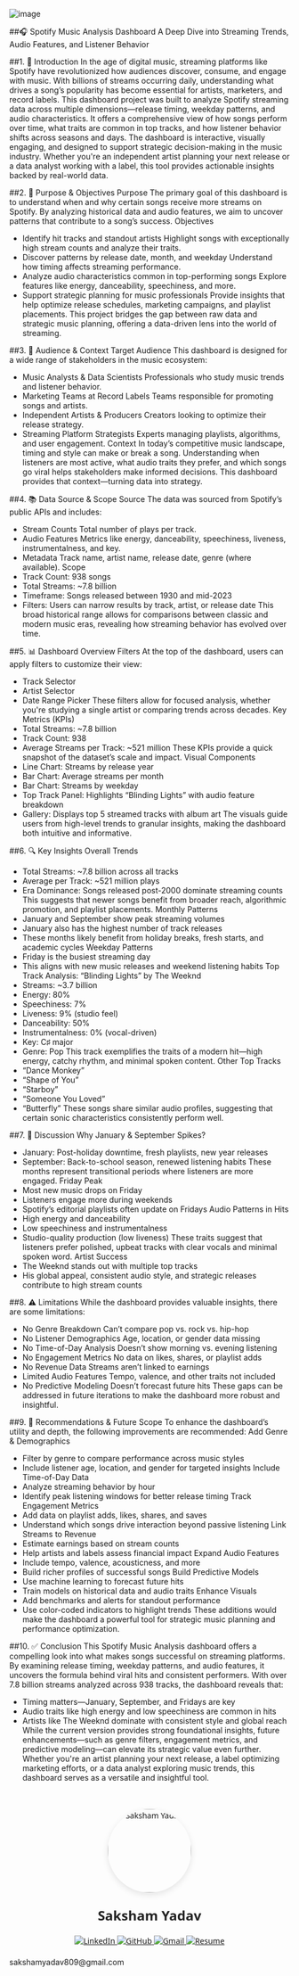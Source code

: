 

![image](https://github.com/user-attachments/assets/47122b44-6eca-49f8-9b26-f4198587109f)

##🎧 Spotify Music Analysis Dashboard
A Deep Dive into Streaming Trends, Audio Features, and Listener Behavior

##1. 🧭 Introduction
In the age of digital music, streaming platforms like Spotify have revolutionized how audiences discover, consume, and engage with music. With billions of streams occurring daily, understanding what drives a song’s popularity has become essential for artists, marketers, and record labels.
This dashboard project was built to analyze Spotify streaming data across multiple dimensions—release timing, weekday patterns, and audio characteristics. It offers a comprehensive view of how songs perform over time, what traits are common in top tracks, and how listener behavior shifts across seasons and days.
The dashboard is interactive, visually engaging, and designed to support strategic decision-making in the music industry. Whether you're an independent artist planning your next release or a data analyst working with a label, this tool provides actionable insights backed by real-world data.

##2. 🎯 Purpose & Objectives
Purpose
The primary goal of this dashboard is to understand when and why certain songs receive more streams on Spotify. By analyzing historical data and audio features, we aim to uncover patterns that contribute to a song’s success.
Objectives
- Identify hit tracks and standout artists
Highlight songs with exceptionally high stream counts and analyze their traits.
- Discover patterns by release date, month, and weekday
Understand how timing affects streaming performance.
- Analyze audio characteristics common in top-performing songs
Explore features like energy, danceability, speechiness, and more.
- Support strategic planning for music professionals
Provide insights that help optimize release schedules, marketing campaigns, and playlist placements.
This project bridges the gap between raw data and strategic music planning, offering a data-driven lens into the world of streaming.

##3. 👥 Audience & Context
Target Audience
This dashboard is designed for a wide range of stakeholders in the music ecosystem:
- Music Analysts & Data Scientists
Professionals who study music trends and listener behavior.
- Marketing Teams at Record Labels
Teams responsible for promoting songs and artists.
- Independent Artists & Producers
Creators looking to optimize their release strategy.
- Streaming Platform Strategists
Experts managing playlists, algorithms, and user engagement.
Context
In today’s competitive music landscape, timing and style can make or break a song. Understanding when listeners are most active, what audio traits they prefer, and which songs go viral helps stakeholders make informed decisions. This dashboard provides that context—turning data into strategy.

##4. 📚 Data Source & Scope
Source
The data was sourced from Spotify’s public APIs and includes:
- Stream Counts
Total number of plays per track.
- Audio Features
Metrics like energy, danceability, speechiness, liveness, instrumentalness, and key.
- Metadata
Track name, artist name, release date, genre (where available).
Scope
- Track Count: 938 songs
- Total Streams: ~7.8 billion
- Timeframe: Songs released between 1930 and mid-2023
- Filters: Users can narrow results by track, artist, or release date
This broad historical range allows for comparisons between classic and modern music eras, revealing how streaming behavior has evolved over time.

##5. 📊 Dashboard Overview
Filters
At the top of the dashboard, users can apply filters to customize their view:
- Track Selector
- Artist Selector
- Date Range Picker
These filters allow for focused analysis, whether you're studying a single artist or comparing trends across decades.
Key Metrics (KPIs)
- Total Streams: ~7.8 billion
- Track Count: 938
- Average Streams per Track: ~521 million
These KPIs provide a quick snapshot of the dataset’s scale and impact.
Visual Components
- Line Chart: Streams by release year
- Bar Chart: Average streams per month
- Bar Chart: Streams by weekday
- Top Track Panel: Highlights “Blinding Lights” with audio feature breakdown
- Gallery: Displays top 5 streamed tracks with album art
The visuals guide users from high-level trends to granular insights, making the dashboard both intuitive and informative.

##6. 🔍 Key Insights
Overall Trends
- Total Streams: ~7.8 billion across all tracks
- Average per Track: ~521 million plays
- Era Dominance: Songs released post-2000 dominate streaming counts
This suggests that newer songs benefit from broader reach, algorithmic promotion, and playlist placements.
Monthly Patterns
- January and September show peak streaming volumes
- January also has the highest number of track releases
- These months likely benefit from holiday breaks, fresh starts, and academic cycles
Weekday Patterns
- Friday is the busiest streaming day
- This aligns with new music releases and weekend listening habits
Top Track Analysis: “Blinding Lights” by The Weeknd
- Streams: ~3.7 billion
- Energy: 80%
- Speechiness: 7%
- Liveness: 9% (studio feel)
- Danceability: 50%
- Instrumentalness: 0% (vocal-driven)
- Key: C♯ major
- Genre: Pop
This track exemplifies the traits of a modern hit—high energy, catchy rhythm, and minimal spoken content.
Other Top Tracks
- “Dance Monkey”
- “Shape of You”
- “Starboy”
- “Someone You Loved”
- “Butterfly”
These songs share similar audio profiles, suggesting that certain sonic characteristics consistently perform well.

##7. 💬 Discussion
Why January & September Spikes?
- January: Post-holiday downtime, fresh playlists, new year releases
- September: Back-to-school season, renewed listening habits
These months represent transitional periods where listeners are more engaged.
Friday Peak
- Most new music drops on Friday
- Listeners engage more during weekends
- Spotify’s editorial playlists often update on Fridays
Audio Patterns in Hits
- High energy and danceability
- Low speechiness and instrumentalness
- Studio-quality production (low liveness)
These traits suggest that listeners prefer polished, upbeat tracks with clear vocals and minimal spoken word.
Artist Success
- The Weeknd stands out with multiple top tracks
- His global appeal, consistent audio style, and strategic releases contribute to high stream counts

##8. ⚠️ Limitations
While the dashboard provides valuable insights, there are some limitations:
- No Genre Breakdown
Can’t compare pop vs. rock vs. hip-hop
- No Listener Demographics
Age, location, or gender data missing
- No Time-of-Day Analysis
Doesn’t show morning vs. evening listening
- No Engagement Metrics
No data on likes, shares, or playlist adds
- No Revenue Data
Streams aren’t linked to earnings
- Limited Audio Features
Tempo, valence, and other traits not included
- No Predictive Modeling
Doesn’t forecast future hits
These gaps can be addressed in future iterations to make the dashboard more robust and insightful.

##9. 🚀 Recommendations & Future Scope
To enhance the dashboard’s utility and depth, the following improvements are recommended:
Add Genre & Demographics
- Filter by genre to compare performance across music styles
- Include listener age, location, and gender for targeted insights
Include Time-of-Day Data
- Analyze streaming behavior by hour
- Identify peak listening windows for better release timing
Track Engagement Metrics
- Add data on playlist adds, likes, shares, and saves
- Understand which songs drive interaction beyond passive listening
Link Streams to Revenue
- Estimate earnings based on stream counts
- Help artists and labels assess financial impact
Expand Audio Features
- Include tempo, valence, acousticness, and more
- Build richer profiles of successful songs
Build Predictive Models
- Use machine learning to forecast future hits
- Train models on historical data and audio traits
Enhance Visuals
- Add benchmarks and alerts for standout performance
- Use color-coded indicators to highlight trends
These additions would make the dashboard a powerful tool for strategic music planning and performance optimization.

##10. ✅ Conclusion
This Spotify Music Analysis dashboard offers a compelling look into what makes songs successful on streaming platforms. By examining release timing, weekday patterns, and audio features, it uncovers the formula behind viral hits and consistent performers.
With over 7.8 billion streams analyzed across 938 tracks, the dashboard reveals that:
- Timing matters—January, September, and Fridays are key
- Audio traits like high energy and low speechiness are common in hits
- Artists like The Weeknd dominate with consistent style and global reach
While the current version provides strong foundational insights, future enhancements—such as genre filters, engagement metrics, and predictive modeling—can elevate its strategic value even further.
Whether you're an artist planning your next release, a label optimizing marketing efforts, or a data analyst exploring music trends, this dashboard serves as a versatile and insightful tool.


<!-- 🌟 Centered Profile with Connect Buttons -->
<div style="max-width: 800px; margin: auto; padding: 20px; text-align: center; font-family: 'Segoe UI', sans-serif;">

  <!-- Profile Image -->
  <img src="https://github.com/user-attachments/assets/27d9edd1-4a8e-4f9c-a26d-6c0f3b89ce24"
       alt="Saksham Yadav"
       width="150"
       style="border-radius: 50%; box-shadow: 0 4px 12px rgba(0,0,0,0.1); margin-bottom: 10px;">

  <!-- Name -->
  <h1 style="font-size: 24px; font-weight: bold; color: #222; margin-top: 10px;">Saksham Yadav</h1>

  <!-- Connect with Me Badges -->
  <div style="margin-top: 20px;">
    <a href="https://www.linkedin.com/in/saksham-yadav-3b2930350/" target="_blank">
      <img src="https://img.shields.io/badge/LinkedIn-%230077B5.svg?style=for-the-badge&logo=linkedin&logoColor=white" alt="LinkedIn">
    </a>
    <a href= "https://github.com/saksham436?tab=repositories"target="_blank">
      <img src="https://img.shields.io/badge/GitHub-%2312100E.svg?style=for-the-badge&logo=github&logoColor=white" alt="GitHub">
    </a>
    <a href="https://mail.google.com/mail/u/0/?hl=en#inbox?compose=new">
      <img src="https://img.shields.io/badge/Gmail-D14836?style=for-the-badge&logo=gmail&logoColor=white" alt="Gmail">
    </a>
    <a href="https://github.com/saksham436/Resume/blob/main/Saksham_cv.pdf" target="_blank">
      <img src="https://img.shields.io/badge/Resume-Download-green?style=for-the-badge&logo=adobeacrobatreader&logoColor=white" alt="Resume">
    </a>
  </div>
</div>
sakshamyadav809@gmail.com
                                    



